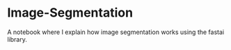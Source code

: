 # Image-Segmentation
A notebook where I explain how image segmentation works using the fastai library. 
